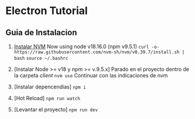 # Electron Tutorial

## Guia de Instalacion

1. [Instalar NVM](https://github.com/nvm-sh/nvm)
Now using node v18.16.0 (npm v9.5.1)
`
curl -o- https://raw.githubusercontent.com/nvm-sh/nvm/v0.39.7/install.sh | bash
`
`
source ~/.bashrc
`

2. [Instalar Node >= v18 y npm >= v.9.5.x]
Parado en el proyecto dentro de la carpeta *client*
`
nvm use
`
Continuar con las indicaciones de nvm

3. [Instalar depencendias]
`
npm i
`

4. [Hot Reload]
`
npm run watch
`

5. [Levantar el proyecto]
`
npm run dev
`
